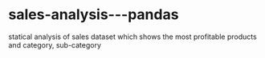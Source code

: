 # sales-analysis---pandas
statical analysis of sales dataset which shows the most profitable products and category, sub-category
